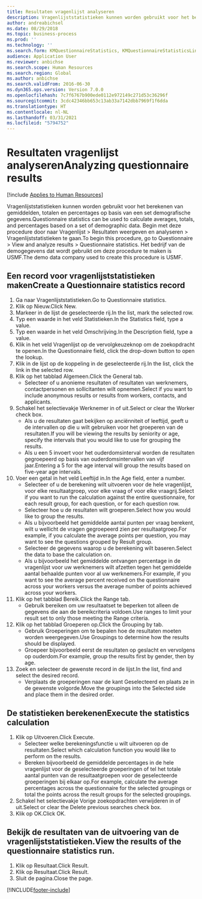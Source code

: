 ```yaml
---
title: Resultaten vragenlijst analyseren
description: Vragenlijststatistieken kunnen worden gebruikt voor het berekenen van gemiddelden, totalen en percentages op basis van een set demografische gegevens.
author: andreabichsel
ms.date: 08/29/2018
ms.topic: business-process
ms.prod: ''
ms.technology: ''
ms.search.form: KMQuestionnaireStatistics, KMQuestionnaireStatisticsLine, HcmLearningWorkspace
audience: Application User
ms.reviewer: anbichse
ms.search.scope: Human Resources
ms.search.region: Global
ms.author: anbichse
ms.search.validFrom: 2016-06-30
ms.dyn365.ops.version: Version 7.0.0
ms.openlocfilehash: 7c7f6767b900ede0112e972149c271d53c36296f
ms.sourcegitcommit: 3cdc42346bb653c13ab33a7142dbb7969f1f6dda
ms.translationtype: HT
ms.contentlocale: nl-NL
ms.lasthandoff: 03/31/2021
ms.locfileid: "5794752"
---
```

# <a name="analyzing-questionnaire-results"></a><span data-ttu-id="10129-103">Resultaten vragenlijst analyseren</span><span class="sxs-lookup"><span data-stu-id="10129-103">Analyzing questionnaire results</span></span>

[!include [Applies to Human Resources](../includes/applies-to-hr.md)]



<span data-ttu-id="10129-104">Vragenlijststatistieken kunnen worden gebruikt voor het berekenen van gemiddelden, totalen en percentages op basis van een set demografische gegevens.</span><span class="sxs-lookup"><span data-stu-id="10129-104">Questionnaire statistics can be used to calculate averages, totals, and percentages based on a set of demographic data.</span></span> <span data-ttu-id="10129-105">Begin met deze procedure door naar Vragenlijst > Resultaten weergeven en analyseren > Vragenlijststatistieken te gaan.</span><span class="sxs-lookup"><span data-stu-id="10129-105">To begin this procedure, go to Questionnaire > View and analyze results > Questionnaire statistics.</span></span> <span data-ttu-id="10129-106">Het bedrijf van de demogegevens dat wordt gebruikt om deze procedure te maken is USMF.</span><span class="sxs-lookup"><span data-stu-id="10129-106">The demo data company used to create this procedure is USMF.</span></span>


## <a name="create-a-questionnaire-statistics-record"></a><span data-ttu-id="10129-107">Een record voor vragenlijststatistieken maken</span><span class="sxs-lookup"><span data-stu-id="10129-107">Create a Questionnaire statistics record</span></span>
1. <span data-ttu-id="10129-108">Ga naar Vragenlijststatistieken.</span><span class="sxs-lookup"><span data-stu-id="10129-108">Go to Questionnaire statistics.</span></span>
2. <span data-ttu-id="10129-109">Klik op Nieuw.</span><span class="sxs-lookup"><span data-stu-id="10129-109">Click New.</span></span>
3. <span data-ttu-id="10129-110">Markeer in de lijst de geselecteerde rij.</span><span class="sxs-lookup"><span data-stu-id="10129-110">In the list, mark the selected row.</span></span>
4. <span data-ttu-id="10129-111">Typ een waarde in het veld Statistieken.</span><span class="sxs-lookup"><span data-stu-id="10129-111">In the Statistics field, type a value.</span></span>
5. <span data-ttu-id="10129-112">Typ een waarde in het veld Omschrijving.</span><span class="sxs-lookup"><span data-stu-id="10129-112">In the Description field, type a value.</span></span>
6. <span data-ttu-id="10129-113">Klik in het veld Vragenlijst op de vervolgkeuzeknop om de zoekopdracht te openen.</span><span class="sxs-lookup"><span data-stu-id="10129-113">In the Questionnaire field, click the drop-down button to open the lookup.</span></span>
7. <span data-ttu-id="10129-114">Klik in de lijst op de koppeling in de geselecteerde rij.</span><span class="sxs-lookup"><span data-stu-id="10129-114">In the list, click the link in the selected row.</span></span>
8. <span data-ttu-id="10129-115">Klik op het tabblad Algemeen.</span><span class="sxs-lookup"><span data-stu-id="10129-115">Click the General tab.</span></span>
    * <span data-ttu-id="10129-116">Selecteer of u anonieme resultaten of resultaten van werknemers, contactpersonen en sollicitanten wilt opnemen.</span><span class="sxs-lookup"><span data-stu-id="10129-116">Select if you want to include anonymous results or results from workers, contacts, and applicants.</span></span>  
9. <span data-ttu-id="10129-117">Schakel het selectievakje Werknemer in of uit.</span><span class="sxs-lookup"><span data-stu-id="10129-117">Select or clear the Worker check box.</span></span>
    * <span data-ttu-id="10129-118">Als u de resultaten gaat bekijken op anciënniteit of leeftijd, geeft u de intervallen op die u wilt gebruiken voor het groeperen van de resultaten.</span><span class="sxs-lookup"><span data-stu-id="10129-118">If you will be viewing the results by seniority or age, specify the intervals that you would like to use for grouping the results.</span></span>  
    * <span data-ttu-id="10129-119">Als u een 5 invoert voor het ouderdomsinterval worden de resultaten gegroepeerd op basis van ouderdomsintervallen van vijf jaar.</span><span class="sxs-lookup"><span data-stu-id="10129-119">Entering a 5 for the age interval will group the results based on five-year age intervals.</span></span>  
10. <span data-ttu-id="10129-120">Voer een getal in het veld Leeftijd in.</span><span class="sxs-lookup"><span data-stu-id="10129-120">In the Age field, enter a number.</span></span>
    * <span data-ttu-id="10129-121">Selecteer of u de berekening wilt uitvoeren voor de hele vragenlijst, voor elke resultaatgroep, voor elke vraag of voor elke vraagrij.</span><span class="sxs-lookup"><span data-stu-id="10129-121">Select if you want to run the calculation against the entire questionnaire, for each result group, for each question, or for each question row.</span></span>  
    * <span data-ttu-id="10129-122">Selecteer hoe u de resultaten wilt groeperen.</span><span class="sxs-lookup"><span data-stu-id="10129-122">Select how you would like to group the results.</span></span>  
    * <span data-ttu-id="10129-123">Als u bijvoorbeeld het gemiddelde aantal punten per vraag berekent, wilt u wellicht de vragen gegroepeerd zien per resultaatgroep.</span><span class="sxs-lookup"><span data-stu-id="10129-123">For example, if you calculate the average points per question, you may want to see the questions grouped by Result group.</span></span>  
    * <span data-ttu-id="10129-124">Selecteer de gegevens waarop u de berekening wilt baseren.</span><span class="sxs-lookup"><span data-stu-id="10129-124">Select the data to base the calculation on.</span></span>  
    * <span data-ttu-id="10129-125">Als u bijvoorbeeld het gemiddelde ontvangen percentage in de vragenlijst voor uw werknemers wilt afzetten tegen het gemiddelde aantal behaalde punten voor al uw werknemers.</span><span class="sxs-lookup"><span data-stu-id="10129-125">For example, if you want to see the average percent received on the questionnaire across your workers versus the average number of points achieved across your workers.</span></span>  
11. <span data-ttu-id="10129-126">Klik op het tabblad Bereik.</span><span class="sxs-lookup"><span data-stu-id="10129-126">Click the Range tab.</span></span>
    * <span data-ttu-id="10129-127">Gebruik bereiken om uw resultaatset te beperken tot alleen de gegevens die aan de bereikcriteria voldoen.</span><span class="sxs-lookup"><span data-stu-id="10129-127">Use ranges to limit your result set to only those meeting the Range criteria.</span></span>  
12. <span data-ttu-id="10129-128">Klik op het tabblad Groeperen op.</span><span class="sxs-lookup"><span data-stu-id="10129-128">Click the Grouping by tab.</span></span>
    * <span data-ttu-id="10129-129">Gebruik Groeperingen om te bepalen hoe de resultaten moeten worden weergegeven.</span><span class="sxs-lookup"><span data-stu-id="10129-129">Use Groupings to determine how the results should be displayed.</span></span>  
    * <span data-ttu-id="10129-130">Groepeer bijvoorbeeld eerst de resultaten op geslacht en vervolgens op ouderdom.</span><span class="sxs-lookup"><span data-stu-id="10129-130">For example, group the results first by gender, then by age.</span></span>  
13. <span data-ttu-id="10129-131">Zoek en selecteer de gewenste record in de lijst.</span><span class="sxs-lookup"><span data-stu-id="10129-131">In the list, find and select the desired record.</span></span>
    * <span data-ttu-id="10129-132">Verplaats de groeperingen naar de kant Geselecteerd en plaats ze in de gewenste volgorde.</span><span class="sxs-lookup"><span data-stu-id="10129-132">Move the groupings into the Selected side and place them in the desired order.</span></span>  

## <a name="execute-the-statistics-calculation"></a><span data-ttu-id="10129-133">De statistieken berekenen</span><span class="sxs-lookup"><span data-stu-id="10129-133">Execute the statistics calculation</span></span>
1. <span data-ttu-id="10129-134">Klik op Uitvoeren.</span><span class="sxs-lookup"><span data-stu-id="10129-134">Click Execute.</span></span>
    * <span data-ttu-id="10129-135">Selecteer welke berekeningsfunctie u wilt uitvoeren op de resultaten.</span><span class="sxs-lookup"><span data-stu-id="10129-135">Select which calculation function you would like to perform on the results.</span></span>  
    * <span data-ttu-id="10129-136">Bereken bijvoorbeeld de gemiddelde percentages in de hele vragenlijst voor de geselecteerde groeperingen of tel het totale aantal punten van de resultaatgroepen voor de geselecteerde groeperingen bij elkaar op.</span><span class="sxs-lookup"><span data-stu-id="10129-136">For example, calculate the average percentages across the questionnaire for the selected groupings or total the points across the result groups for the selected groupings.</span></span>  
2. <span data-ttu-id="10129-137">Schakel het selectievakje Vorige zoekopdrachten verwijderen in of uit.</span><span class="sxs-lookup"><span data-stu-id="10129-137">Select or clear the Delete previous searches check box.</span></span>
3. <span data-ttu-id="10129-138">Klik op OK.</span><span class="sxs-lookup"><span data-stu-id="10129-138">Click OK.</span></span>

## <a name="view-the-results-of-the-questionnaire-statistics-run"></a><span data-ttu-id="10129-139">Bekijk de resultaten van de uitvoering van de vragenlijststatistieken.</span><span class="sxs-lookup"><span data-stu-id="10129-139">View the results of the questionnaire statistics run.</span></span>
1. <span data-ttu-id="10129-140">Klik op Resultaat.</span><span class="sxs-lookup"><span data-stu-id="10129-140">Click Result.</span></span>
2. <span data-ttu-id="10129-141">Klik op Resultaat.</span><span class="sxs-lookup"><span data-stu-id="10129-141">Click Result.</span></span>
3. <span data-ttu-id="10129-142">Sluit de pagina.</span><span class="sxs-lookup"><span data-stu-id="10129-142">Close the page.</span></span>



[!INCLUDE[footer-include](../includes/footer-banner.md)]